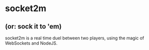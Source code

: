 # socket2m
## (or: sock it to 'em)

socket2m is a real time duel between two players, using the magic of WebSockets and NodeJS.
